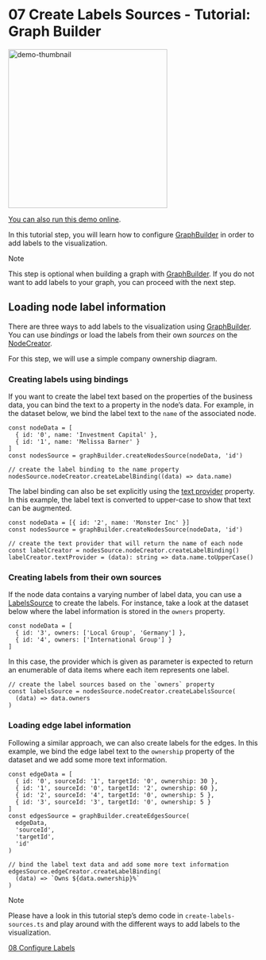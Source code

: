 <!--
 //////////////////////////////////////////////////////////////////////////////
 // @license
 // This file is part of yFiles for HTML.
 // Use is subject to license terms.
 //
 // Copyright (c) by yWorks GmbH, Vor dem Kreuzberg 28,
 // 72070 Tuebingen, Germany. All rights reserved.
 //
 //////////////////////////////////////////////////////////////////////////////
-->
# 07 Create Labels Sources - Tutorial: Graph Builder

<img src="../../../doc/demo-thumbnails/tutorial-graph-builder-create-labels-sources.webp" alt="demo-thumbnail" height="320"/>

[You can also run this demo online](https://www.yfiles.com/demos/tutorial-graph-builder/07-create-labels-sources/).

In this tutorial step, you will learn how to configure [GraphBuilder](https://docs.yworks.com/yfileshtml/#/api/GraphBuilder) in order to add labels to the visualization.

Note

This step is optional when building a graph with [GraphBuilder](https://docs.yworks.com/yfileshtml/#/api/GraphBuilder). If you do not want to add labels to your graph, you can proceed with the next step.

## Loading node label information

There are three ways to add labels to the visualization using [GraphBuilder](https://docs.yworks.com/yfileshtml/#/api/GraphBuilder). You can use _bindings_ or load the labels from their own _sources_ on the [NodeCreator](https://docs.yworks.com/yfileshtml/#/api/NodeCreator).

For this step, we will use a simple company ownership diagram.

### Creating labels using bindings

If you want to create the label text based on the properties of the business data, you can bind the text to a property in the node’s data. For example, in the dataset below, we bind the label text to the `name` of the associated node.

```
const nodeData = [
  { id: '0', name: 'Investment Capital' },
  { id: '1', name: 'Melissa Barner' }
]
const nodesSource = graphBuilder.createNodesSource(nodeData, 'id')

// create the label binding to the name property
nodesSource.nodeCreator.createLabelBinding((data) => data.name)
```

The label binding can also be set explicitly using the [text provider](https://docs.yworks.com/yfileshtml/#/api/LabelCreator#LabelCreator-property-textProvider) property. In this example, the label text is converted to upper-case to show that text can be augmented.

```
const nodeData = [{ id: '2', name: 'Monster Inc' }]
const nodesSource = graphBuilder.createNodesSource(nodeData, 'id')

// create the text provider that will return the name of each node
const labelCreator = nodesSource.nodeCreator.createLabelBinding()
labelCreator.textProvider = (data): string => data.name.toUpperCase()
```

### Creating labels from their own sources

If the node data contains a varying number of label data, you can use a [LabelsSource](https://docs.yworks.com/yfileshtml/#/api/LabelsSource) to create the labels. For instance, take a look at the dataset below where the label information is stored in the `owners` property.

```
const nodeData = [
  { id: '3', owners: ['Local Group', 'Germany'] },
  { id: '4', owners: ['International Group'] }
]
```

In this case, the provider which is given as parameter is expected to return an enumerable of data items where each item represents one label.

```
// create the label sources based on the `owners` property
const labelsSource = nodesSource.nodeCreator.createLabelsSource(
  (data) => data.owners
)
```

### Loading edge label information

Following a similar approach, we can also create labels for the edges. In this example, we bind the edge label text to the `ownership` property of the dataset and we add some more text information.

```
const edgeData = [
  { id: '0', sourceId: '1', targetId: '0', ownership: 30 },
  { id: '1', sourceId: '0', targetId: '2', ownership: 60 },
  { id: '2', sourceId: '4', targetId: '0', ownership: 5 },
  { id: '3', sourceId: '3', targetId: '0', ownership: 5 }
]
const edgesSource = graphBuilder.createEdgesSource(
  edgeData,
  'sourceId',
  'targetId',
  'id'
)

// bind the label text data and add some more text information
edgesSource.edgeCreator.createLabelBinding(
  (data) => `Owns ${data.ownership}%`
)
```

Note

Please have a look in this tutorial step’s demo code in `create-labels-sources.ts` and play around with the different ways to add labels to the visualization.

[08 Configure Labels](../../tutorial-graph-builder/08-configure-labels/)
